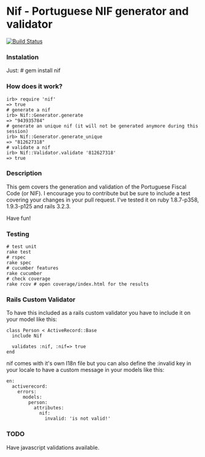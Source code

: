 # Nif - Portuguese NIF generator and validator

[![Build Status](https://secure.travis-ci.org/pedrocarrico/nif.png)](http://travis-ci.org/pedrocarrico/nif)

### Instalation
Just:
	# gem install nif

### How does it work?
	irb> require 'nif'
	=> true
	# generate a nif
	irb> Nif::Generator.generate
	=> "943935784"
	# generate an unique nif (it will not be generated anymore during this session)
	irb> Nif::Generator.generate_unique
	=> "812627318"
	# validate a nif
	irb> Nif::Validator.validate '812627318'
	=> true

### Description
This gem covers the generation and validation of the Portuguese Fiscal Code (or NIF).
I encourage you to contribute but be sure to include a test covering your changes in your pull request.
I've tested it on ruby 1.8.7-p358, 1.9.3-p125 and rails 3.2.3.

Have fun!

### Testing
	# test unit
	rake test
	# rspec
	rake spec
	# cucumber features
	rake cucumber
	# check coverage
	rake rcov # open coverage/index.html for the results

### Rails Custom Validator
To have this included as a rails custom validator you have to include it on your model like this:

	class Person < ActiveRecord::Base
	  include Nif
	
	  validates :nif, :nif=> true
	end
	

nif comes with it's own I18n file but you can also define the :invalid key in your locale to have a custom message in your models like this:

	en:
	  activerecord:
	    errors:
	      models:
	        person:
	          attributes:
	            nif:
	              invalid: 'is not valid!'

### TODO
Have javascript validations available.
